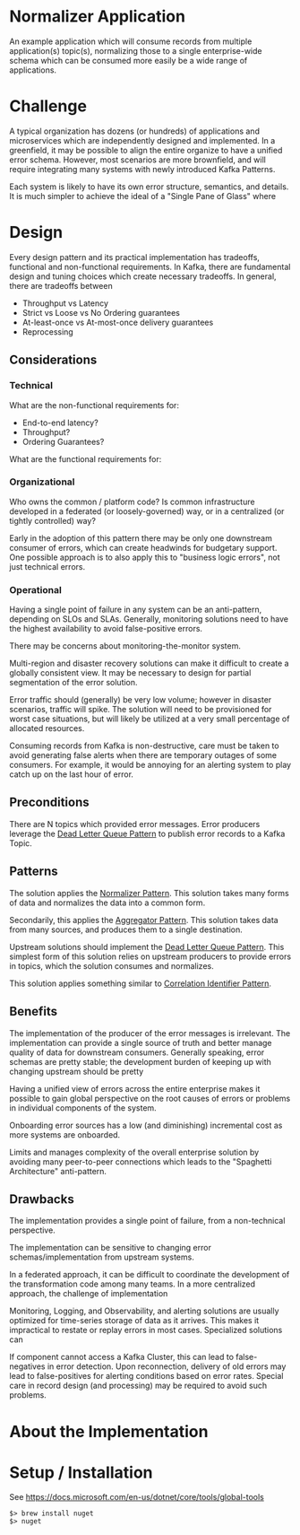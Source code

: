 # Normalizer Application

An example application which will consume records from multiple application(s) topic(s), normalizing those to a single enterprise-wide schema which can be consumed more easily be a wide range of applications.  

# Challenge

A typical organization has dozens (or hundreds) of applications and microservices which are independently designed and implemented.
In a greenfield, it may be possible to align the entire organize to have a unified error schema. 
However, most scenarios are more brownfield, and will require integrating many systems with newly introduced Kafka Patterns.

Each system is likely to have its own error structure, semantics, and details.
It is much simpler to achieve the ideal of a "Single Pane of Glass" where   

# Design

Every design pattern and its practical implementation has tradeoffs, functional and non-functional requirements.
In Kafka, there are fundamental design and tuning choices which create necessary tradeoffs.
In general, there are tradeoffs between 
 * Throughput vs Latency
 * Strict vs Loose vs No Ordering guarantees
 * At-least-once vs At-most-once delivery guarantees 
 * Reprocessing

## Considerations

### Technical 

What are the non-functional requirements for:
 * End-to-end latency?
 * Throughput?
 * Ordering Guarantees?

What are the functional requirements for:

### Organizational

Who owns the common / platform code?
Is common infrastructure developed in a federated (or loosely-governed) way, or in a centralized (or tightly controlled) way?

Early in the adoption of this pattern there may be only one downstream consumer of errors, which can create headwinds for budgetary support.
One possible approach is to also apply this to "business logic errors", not just technical errors.  

### Operational

Having a single point of failure in any system can be an anti-pattern, depending on SLOs and SLAs.
Generally, monitoring solutions need to have the highest availability to avoid false-positive errors.

There may be concerns about monitoring-the-monitor system.

Multi-region and disaster recovery solutions can make it difficult to create a globally consistent view.
It may be necessary to design for partial segmentation of the error solution.

Error traffic should (generally) be very low volume; however in disaster scenarios, traffic will spike.
The solution will need to be provisioned for worst case situations, but will likely be utilized at a very small percentage of allocated resources.

Consuming records from Kafka is non-destructive, care must be taken to avoid generating false alerts when there are temporary outages of some consumers.
For example, it would be annoying for an alerting system to play catch up on the last hour of error.

## Preconditions

There are N topics which provided error messages.
Error producers leverage the [Dead Letter Queue Pattern](https://www.enterpriseintegrationpatterns.com/patterns/messaging/DeadLetterChannel.html) to publish error records to a Kafka Topic.

## Patterns

The solution applies the [Normalizer Pattern](https://www.enterpriseintegrationpatterns.com/patterns/messaging/Normalizer.html).
This solution takes many forms of data and normalizes the data into a common form.

Secondarily, this applies the [Aggregator Pattern](https://www.enterpriseintegrationpatterns.com/patterns/messaging/Aggregator.html).
This solution takes data from many sources, and produces them to a single destination. 

Upstream solutions should implement the [Dead Letter Queue Pattern](https://www.enterpriseintegrationpatterns.com/patterns/messaging/DeadLetterChannel.html).
This simplest form of this solution relies on upstream producers to provide errors in topics, which the solution consumes and normalizes.

This solution applies something similar to [Correlation Identifier Pattern](https://www.enterpriseintegrationpatterns.com/patterns/messaging/CorrelationIdentifier.html).


## Benefits

The implementation of the producer of the error messages is irrelevant.
The implementation can provide a single source of truth and better manage quality of data for downstream consumers.
Generally speaking, error schemas are pretty stable; the development burden of keeping up with changing upstream should be pretty 

Having a unified view of errors across the entire enterprise makes it possible to gain global perspective on the root causes of errors or problems in individual components of the system.

Onboarding error sources has a low (and diminishing) incremental cost as more systems are onboarded.

Limits and manages complexity of the overall enterprise solution by avoiding many peer-to-peer connections which leads to the "Spaghetti Architecture" anti-pattern.

## Drawbacks

The implementation provides a single point of failure, from a non-technical perspective.

The implementation can be sensitive to changing error schemas/implementation from upstream systems.

In a federated approach, it can be difficult to coordinate the development of the transformation code among many teams.
In a more centralized approach, the challenge of implementation

Monitoring, Logging, and Observability, and alerting solutions are usually optimized for time-series storage of data as it arrives.
This makes it impractical to restate or replay errors in most cases.
Specialized solutions can

If component cannot access a Kafka Cluster, this can lead to false-negatives in error detection.
Upon reconnection, delivery of old errors may lead to false-positives for alerting conditions based on error rates.
Special care in record design (and processing) may be required to avoid such problems.

# About the Implementation

# Setup / Installation

See https://docs.microsoft.com/en-us/dotnet/core/tools/global-tools
```shell
$> brew install nuget
$> nuget
```